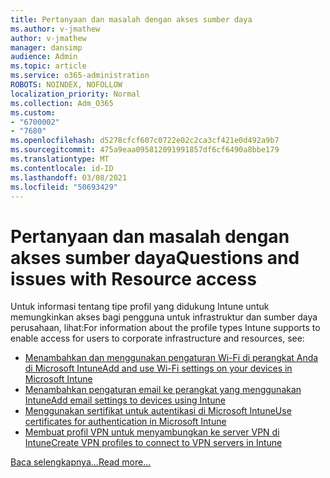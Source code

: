 ```yaml
---
title: Pertanyaan dan masalah dengan akses sumber daya
ms.author: v-jmathew
author: v-jmathew
manager: dansimp
audience: Admin
ms.topic: article
ms.service: o365-administration
ROBOTS: NOINDEX, NOFOLLOW
localization_priority: Normal
ms.collection: Adm_O365
ms.custom:
- "6700002"
- "7680"
ms.openlocfilehash: d5278cfcf607c0722e02c2ca3cf421e0d492a9b7
ms.sourcegitcommit: 475a9eaa095812091991857df6cf6490a8bbe179
ms.translationtype: MT
ms.contentlocale: id-ID
ms.lasthandoff: 03/08/2021
ms.locfileid: "50693429"
---
```

# <a name="questions-and-issues-with-resource-access"></a><span data-ttu-id="1244e-102">Pertanyaan dan masalah dengan akses sumber daya</span><span class="sxs-lookup"><span data-stu-id="1244e-102">Questions and issues with Resource access</span></span>

<span data-ttu-id="1244e-103">Untuk informasi tentang tipe profil yang didukung Intune untuk memungkinkan akses bagi pengguna untuk infrastruktur dan sumber daya perusahaan, lihat:</span><span class="sxs-lookup"><span data-stu-id="1244e-103">For information about the profile types Intune supports to enable access for users to corporate infrastructure and resources, see:</span></span>

- [<span data-ttu-id="1244e-104">Menambahkan dan menggunakan pengaturan Wi-Fi di perangkat Anda di Microsoft Intune</span><span class="sxs-lookup"><span data-stu-id="1244e-104">Add and use Wi-Fi settings on your devices in Microsoft Intune</span></span>](https://docs.microsoft.com/mem/intune/configuration/wi-fi-settings-configure)
- [<span data-ttu-id="1244e-105">Menambahkan pengaturan email ke perangkat yang menggunakan Intune</span><span class="sxs-lookup"><span data-stu-id="1244e-105">Add email settings to devices using Intune</span></span>](https://docs.microsoft.com/mem/intune/configuration/email-settings-configure)
- [<span data-ttu-id="1244e-106">Menggunakan sertifikat untuk autentikasi di Microsoft Intune</span><span class="sxs-lookup"><span data-stu-id="1244e-106">Use certificates for authentication in Microsoft Intune</span></span>](https://docs.microsoft.com/mem/intune/protect/certificates-configure)
- [<span data-ttu-id="1244e-107">Membuat profil VPN untuk menyambungkan ke server VPN di Intune</span><span class="sxs-lookup"><span data-stu-id="1244e-107">Create VPN profiles to connect to VPN servers in Intune</span></span>](https://docs.microsoft.com/mem/intune/configuration/vpn-settings-configure)

[<span data-ttu-id="1244e-108">Baca selengkapnya...</span><span class="sxs-lookup"><span data-stu-id="1244e-108">Read more...</span></span>](https://docs.microsoft.com/mem/intune/configuration/device-profile-troubleshoot)
